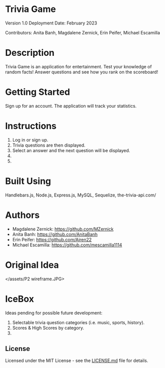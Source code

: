 # Trivia Game

<ADD DEPLOYED link HERE>
Version 1.0
Deployment Date: February 2023

Contributors: Anita Banh, Magdalene Zernick, Erin Peifer, Michael Escamilla


# Description

Trivia Game is an application for entertainment. Test your knowledge of random facts! Answer questions and see how you rank on the scoreboard!
<ADD images of deployed application>

# Getting Started

Sign up for an account. The application will track your statistics.

# Instructions

1. Log in or sign up.
2. Trivia questions are then displayed.
3. Select an answer and the next question will be displayed.
4. 
5. 

# Built Using

Handlebars.js, Node.js, Express.js, MySQL, Sequelize, the-trivia-api.com/

# Authors

* Magdalene Zernick: https://github.com/MZernick
* Anita Banh: https://github.com/AnitaBanh
* Erin Peifer: https://github.com/Airen22
* Michael Escamilla: https://github.com/mescamilla1114

# Original Idea
</assets/P2 wireframe.JPG>

# IceBox

Ideas pending for possible future development:

1. Selectable trivia question categories (i.e. music, sports, history).
2. Scores & High Scores by category.
3. 

## License

Licensed under the MIT License - see the [LICENSE.md](https://github.com/MZernick/UTA-Trivia-Game/blob/main/LICENSE.md) file for details.

